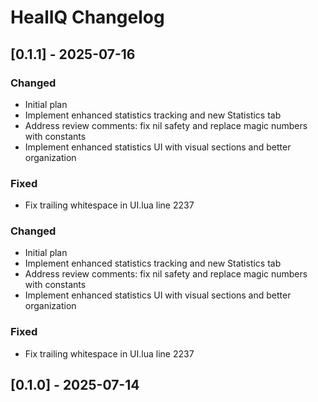 # HealIQ Changelog

## [0.1.1] - 2025-07-16

### Changed
- Initial plan
- Implement enhanced statistics tracking and new Statistics tab
- Address review comments: fix nil safety and replace magic numbers with constants
- Implement enhanced statistics UI with visual sections and better organization

### Fixed
- Fix trailing whitespace in UI.lua line 2237

### Changed
- Initial plan
- Implement enhanced statistics tracking and new Statistics tab
- Address review comments: fix nil safety and replace magic numbers with constants
- Implement enhanced statistics UI with visual sections and better organization

### Fixed
- Fix trailing whitespace in UI.lua line 2237

## [0.1.0] - 2025-07-14
